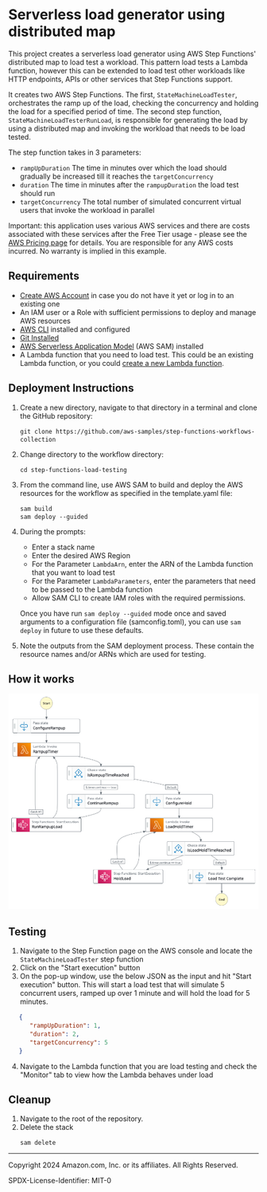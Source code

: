 # Serverless load generator using distributed map 

This project creates a serverless load generator using AWS Step Functions' distributed map to load test a workload. This pattern load tests a Lambda function, however this can be extended to load test other workloads like HTTP endpoints, APIs or other services that Step Functions support.


It creates two AWS Step Functions. The first, `StateMachineLoadTester`, orchestrates the ramp up of the load, checking the concurrency and holding the load for a specified period of time. The second step function, `StateMachineLoadTesterRunLoad`, is responsible for generating the load by using a distributed map and invoking the workload that needs to be load tested. 

The step function takes in 3 parameters:

 - `rampUpDuration` The time in minutes over which the load should gradually be increased till it reaches the `targetConcurrency`
 - `duration` The time in minutes after the `rampupDuration` the load test should run
 - `targetConcurrency` The total number of simulated concurrent virtual users that invoke the workload in parallel


Important: this application uses various AWS services and there are costs associated with these services after the Free Tier usage - please see the [AWS Pricing page](https://aws.amazon.com/pricing/) for details. You are responsible for any AWS costs incurred. No warranty is implied in this example.

## Requirements

* [Create AWS Account](https://portal.aws.amazon.com/gp/aws/developer/registration/index.html) in case you do not have it yet or log in to an existing one
* An IAM user or a Role with sufficient permissions to deploy and manage AWS resources
* [AWS CLI](https://docs.aws.amazon.com/cli/latest/userguide/install-cliv2.html) installed and configured
* [Git Installed](https://git-scm.com/book/en/v2/Getting-Started-Installing-Git)
* [AWS Serverless Application Model](https://docs.aws.amazon.com/serverless-application-model/latest/developerguide/serverless-sam-cli-install.html) (AWS SAM) installed
* A Lambda function that you need to load test. This could be an existing Lambda function, or you could [create a new Lambda function](https://docs.aws.amazon.com/lambda/latest/dg/getting-started.html#getting-started-create-function).

## Deployment Instructions

1. Create a new directory, navigate to that directory in a terminal and clone the GitHub repository:
   ```
   git clone https://github.com/aws-samples/step-functions-workflows-collection
   ```
1. Change directory to the workflow directory:
   ```
   cd step-functions-load-testing
   ```
1. From the command line, use AWS SAM to build and deploy the AWS resources for the workflow as specified in the template.yaml file:
   ```
   sam build
   sam deploy --guided
   ```
1. During the prompts:

   - Enter a stack name
   - Enter the desired AWS Region
   - For the Parameter `LambdaArn`, enter the ARN of the Lambda function that you want to load test
   - For the Parameter `LambdaParameters`, enter the parameters that need to be passed to the Lambda function
   - Allow SAM CLI to create IAM roles with the required permissions.

   Once you have run `sam deploy --guided` mode once and saved arguments to a configuration file (samconfig.toml), you can use `sam deploy` in future to use these defaults.

1. Note the outputs from the SAM deployment process. These contain the resource names and/or ARNs which are used for testing.

## How it works

![image](./resources/stepfunctions_graph.png)

## Testing
1. Navigate to the Step Function page on the AWS console and locate the `StateMachineLoadTester` step function
2. Click on the "Start execution" button
3. On the pop-up window, use the below JSON as the input and hit "Start execution" button. This will start a load test that will simulate 5 concurrent users, ramped up over 1 minute and will hold the load for 5 minutes. 

```json
   {
      "rampUpDuration": 1,
      "duration": 2,
      "targetConcurrency": 5
   }
```
4. Navigate to the Lambda function that you are load testing and check the "Monitor" tab to view how the Lambda behaves under load

## Cleanup
 
1. Navigate to the root of the repository.
1. Delete the stack
    ```
    sam delete
    ```

----
Copyright 2024 Amazon.com, Inc. or its affiliates. All Rights Reserved.

SPDX-License-Identifier: MIT-0
